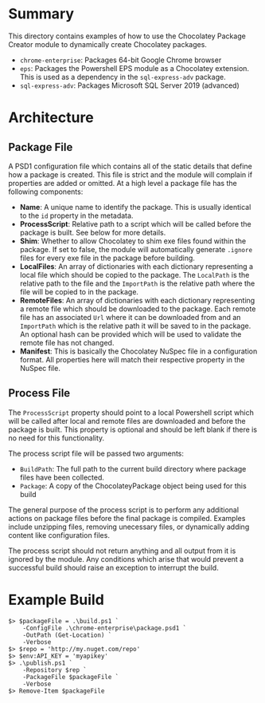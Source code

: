 # Summary
This directory contains examples of how to use the Chocolatey Package Creator 
module to dynamically create Chocolatey packages. 

* `chrome-enterprise`: Packages 64-bit Google Chrome browser
* `eps`: Packages the Powershell EPS module as a Chocolatey extension. This is 
used as a dependency in the `sql-express-adv` package.
* `sql-express-adv`: Packages Microsoft SQL Server 2019 (advanced)

# Architecture

## Package File
A PSD1 configuration file which contains all of the static details that define 
how a package is created. This file is strict and the module will complain if 
properties are added or omitted. At a high level a package file has the
following components:

* **Name**: A unique name to identify the package. This is usually identical to
the `id` property in the metadata.
* **ProcessScript**: Relative path to a script which will be called before the
package is built. See below for more details.
* **Shim**: Whether to allow Chocolatey to shim exe files found within the 
package. If set to false, the module will automatically generate `.ignore` 
files for every exe file in the package before building. 
* **LocalFiles**: An array of dictionaries with each dictionary representing a 
local file which should be copied to the package. The `LocalPath` is the
relative path to the file and the `ImportPath` is the relative path where the
file will be copied to in the package. 
* **RemoteFiles**: An array of dictionaries with each dictionary representing a 
remote file which should be downloaded to the package. Each remote file has an
associated `Url` where it can be downloaded from and an `ImportPath` which is
the relative path it will be saved to in the package. An optional hash can be
provided which will be used to validate the remote file has not changed.
* **Manifest**: This is basically the Chocolatey NuSpec file in a configuration
format. All properties here will match their respective property in the NuSpec
file.

## Process File
The `ProcessScript` property should point to a local Powershell script which
will be called after local and remote files are downloaded and before the
package is built. This property is optional and should be left blank if there is
no need for this functionality. 

The process script file will be passed two arguments: 

* `BuildPath`: The full path to the current build directory where package files
have been collected.
* `Package`: A copy of the ChocolateyPackage object being used for this build

The general purpose of the process script is to perform any additional actions 
on package files before the final package is compiled. Examples include 
unzipping files, removing unecessary files, or dynamically adding content like
configuration files.

The process script should not return anything and all output from it is
ignored by the module. Any conditions which arise that would prevent a
successful build should raise an exception to interrupt the build.

# Example Build
```
$> $packageFile = .\build.ps1 `
    -ConfigFile .\chrome-enterprise\package.psd1 `
    -OutPath (Get-Location) `
    -Verbose
$> $repo = 'http://my.nuget.com/repo'
$> $env:API_KEY = 'myapikey'
$> .\publish.ps1 `
    -Repository $rep `
    -PackageFile $packageFile `
    -Verbose
$> Remove-Item $packageFile
```